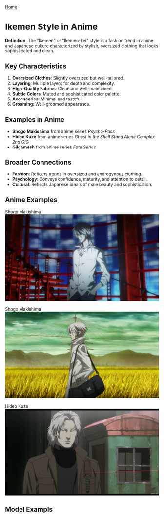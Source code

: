 <!-- C:\Users\razer\Desktop\walkerrh.github.io\SCROLLS_FOLDER\FASHION\ikemen_style.md -->




[Home](/index.html)

# Ikemen Style in Anime

**Definition**: The "Ikemen" or "Ikemen-kei" style is a fashion trend in anime and Japanese culture characterized by stylish, oversized clothing that looks sophisticated and clean.

## Key Characteristics

1. **Oversized Clothes**: Slightly oversized but well-tailored.
2. **Layering**: Multiple layers for depth and complexity.
3. **High-Quality Fabrics**: Clean and well-maintained.
4. **Subtle Colors**: Muted and sophisticated color palette.
5. **Accessories**: Minimal and tasteful.
6. **Grooming**: Well-groomed appearance.

## Examples in Anime

- **Shogo Makishima** from anime series *Psycho-Pass* 
- **Hideo Kuze** from anime series *Ghost in the Shell Stand Alone Complex 2nd GIG*
- **Gilgamesh** from anime series *Fate Series*

## Broader Connections

- **Fashion**: Reflects trends in oversized and androgynous clothing.
- **Psychology**: Conveys confidence, maturity, and attention to detail.
- **Cultural**: Reflects Japanese ideals of male beauty and sophistication.

## Anime Examples

Shogo Makishima
![](/assets/Ikemen_Style/15-min16-sec30.png)

Shogo Makishima
![](/assets/Ikemen_Style/20-min21-sec6.png)

Hideo Kuze
![](/assets/Ikemen_Style/GiTSSAC2ndGIG-epI11-MOVIE-min65-sec51.png)

## Model Exampls




